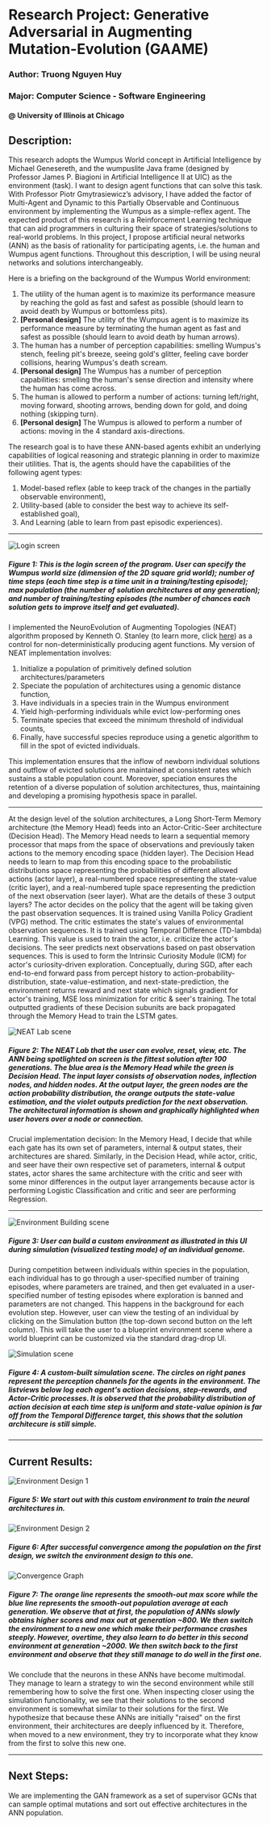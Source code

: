 # Research Project: Generative Adversarial in Augmenting Mutation-Evolution (GAAME)
### Author: Truong Nguyen Huy
### Major: Computer Science - Software Engineering
#### @ University of Illinois at Chicago

## Description:

This research adopts the Wumpus World concept in Artificial Intelligence by Michael Genesereth, 
and the wumpuslite Java frame (designed by Professor James P. Biagioni in Artificial Intelligence II at UIC) as the environment (task). 
I want to design agent functions that can solve this task. 
With Professor Piotr Gmytrasiewicz’s advisory, I have added the factor of Multi-Agent and Dynamic to this Partially Observable and Continuous environment by implementing the Wumpus as a simple-reflex agent. 
The expected product of this research is a Reinforcement Learning technique that can aid programmers in culturing their space of strategies/solutions to real-world problems. 
In this project, I propose artificial neural networks (ANN) as the basis of rationality for participating agents, i.e. the human and Wumpus agent functions. 
Throughout this description, I will be using neural networks and solutions interchangeably.

Here is a briefing on the background of the Wumpus World environment:
1. The utility of the human agent is to maximize its performance measure by reaching the gold as fast and safest as possible (should learn to avoid death by Wumpus or bottomless pits).
2. **[Personal design]** The utility of the Wumpus agent is to maximize its performance measure by terminating the human agent as fast and safest as possible (should learn to avoid death by human arrows). 
3. The human has a number of perception capabilities: smelling Wumpus's stench, feeling pit's breeze, seeing gold's glitter, feeling cave border collisions, hearing Wumpus's death scream. 
4. **[Personal design]** The Wumpus has a number of perception capabilities: smelling the human's sense direction and intensity where the human has come across.
5. The human is allowed to perform a number of actions: turning left/right, moving forward, shooting arrows, bending down for gold, and doing nothing (skipping turn).
6. **[Personal design]** The Wumpus is allowed to perform a number of actions: moving in the 4 standard axis-directions.

The research goal is to have these ANN-based agents exhibit an underlying capabilities of logical reasoning and strategic planning in order to maximize their utilities. That is, the agents should have the capabilities of the following agent types:
1. Model-based reflex (able to keep track of the changes in the partially observable environment), 
2. Utility-based (able to consider the best way to achieve its self-established goal), 
3. And Learning (able to learn from past episodic experiences).

---------------------------------------------------------------------------------------------------------------------------------------------------------------------------------

![Login screen](src/main/resources/images/loginUI.PNG)

##### Figure 1: This is the login screen of the program. User can specify the Wumpus world size (dimension of the 2D square grid world); number of time steps (each time step is a time unit in a training/testing episode); max population (the number of solution architectures at any generation); and number of training/testing episodes (the number of chances each solution gets to improve itself and get evaluated). 

I implemented the NeuroEvolution of Augmenting Topologies (NEAT) algorithm proposed by Kenneth O. Stanley (to learn more, click [here](http://nn.cs.utexas.edu/downloads/papers/stanley.ec02.pdf)) as a control for non-deterministically producing agent functions. 
My version of NEAT implementation involves:

1. Initialize a population of primitively defined solution architectures/parameters
2. Speciate the population of architectures using a genomic distance function, 
3. Have individuals in a species train in the Wumpus environment
4. Yield high-performing individuals while evict low-performing ones
5. Terminate species that exceed the minimum threshold of individual counts, 
6. Finally, have successful species reproduce using a genetic algorithm to fill in the spot of evicted individuals. 

This implementation ensures that the inflow of newborn individual solutions and outflow of evicted solutions are maintained at consistent rates which sustains a stable population count. Moreover, speciation ensures the retention of a diverse population of solution architectures, thus, maintaining and developing a promising hypothesis space in parallel.

---------------------------------------------------------------------------------------------------------------------------------------------------------------------------------

At the design level of the solution architectures, a Long Short-Term Memory architecture (the Memory Head) feeds into an Actor-Critic-Seer architecture (Decision Head). 
The Memory Head needs to learn a sequential memory processor that maps from the space of observations and previously taken actions to the memory encoding space (hidden layer). 
The Decision Head needs to learn to map from this encoding space to the probabilistic distributions space representing the probabilities of different allowed actions (actor layer), 
a real-numbered space respresenting the state-value (critic layer), and a real-numbered tuple space representing the prediction of the next observation (seer layer). 
What are the details of these 3 output layers? 
The actor decides on the policy that the agent will be taking given the past observation sequences. It is trained using Vanilla Policy Gradient (VPG) method.
The critic estimates the state's values of environmental observation sequences. It is trained using Temporal Difference (TD-lambda) Learning. This value is used to train the actor, i.e. criticize the actor's decisions. 
The seer predicts next observations based on past observation sequences. This is used to form the Intrinsic Curiosity Module (ICM) for actor's curiosity-driven exploration. 
Conceptually, during SGD, after each end-to-end forward pass from percept history to action-probability-distribution, state-value-estimation, and next-state-prediction, 
the environment returns reward and next state which signals gradient for actor's training, MSE loss minimization for critic & seer's training. 
The total outputted gradients of these Decision subunits are back propagated through the Memory Head to train the LSTM gates.

![NEAT Lab scene](src/main/resources/images/labUI.PNG)

##### Figure 2: The NEAT Lab that the user can evolve, reset, view, etc. The ANN being spotlighted on screen is the fittest solution after 100 generations. The blue area is the Memory Head while the green is Decision Head. The input layer consists of observation nodes, inflection nodes, and hidden nodes. At the output layer, the green nodes are the action probability distribution, the orange outputs the state-value estimation, and the violet outputs prediction for the next observation. The architectural information is shown and graphically highlighted when user hovers over a node or connection.

Crucial implementation decision: In the Memory Head, I decide that while each gate has its own set of parameters, internal & output states, their architectures are shared. 
Similarly, in the Decision Head, while actor, critic, and seer have their own respective set of parameters, internal & output states, actor shares the same architecture with the critic and seer with some minor differences in the output layer arrangements because actor is performing Logistic Classification and critic and seer are performing Regression.

---------------------------------------------------------------------------------------------------------------------------------------------------------------------------------

![Environment Building scene](src/main/resources/images/buildEnvUI.PNG)

##### Figure 3: User can build a custom environment as illustrated in this UI during simulation (visualized testing mode) of an individual genome.

During competition between individuals within species in the population, each individual has to go through a user-specified number of training episodes, where parameters are trained, and then get evaluated in a user-specified number of testing episodes where exploration is banned and parameters are not changed. 
This happens in the background for each evolution step. However, user can view the testing of an individual by clicking on the Simulation button (the top-down second button on the left column). 
This will take the user to a blueprint environment scene where a world blueprint can be customized via the standard drag-drop UI.

![Simulation scene](src/main/resources/images/simUI.PNG)

##### Figure 4: A custom-built simulation scene. The circles on right panes represent the perception channels for the agents in the environment. The listviews below log each agent's action decisions, step-rewards, and Actor-Critic processes. It is observed that the probability distribution of action decision at each time step is uniform and state-value opinion is far off from the Temporal Difference target, this shows that the solution architecure is still simple. 

---------------------------------------------------------------------------------------------------------------------------------------------------------------------------------
## Current Results:

![Environment Design 1](src/main/resources/images/design1.png)

##### Figure 5: We start out with this custom environment to train the neural architectures in.

![Environment Design 2](src/main/resources/images/design2.png)

##### Figure 6: After successful convergence among the population on the first design, we switch the environment design to this one.

![Convergence Graph](src/main/resources/images/multimodal.png)

##### Figure 7: The orange line represents the smooth-out max score while the blue line represents the smooth-out population average at each generation. We observe that at first, the population of ANNs slowly obtains higher scores and max out at generation ~800. We then switch the environment to a new one which make their performance crashes steeply. However, overtime, they also learn to do better in this second environment at generation ~2000. We then switch back to the first environment and observe that they still manage to do well in the first one.

We conclude that the neurons in these ANNs have become multimodal. They manage to learn a strategy to win the second environment while still remembering how to solve the first one. 
When inspecting closer using the simulation functionality, we see that their solutions to the second environment is somewhat similar to their solutions for the first. 
We hypothesize that because these ANNs are initially "raised" on the first environment, their architectures are deeply influenced by it. 
Therefore, when moved to a new environment, they try to incorporate what they know from the first to solve this new one.

---------------------------------------------------------------------------------------------------------------------------------------------------------------------------------
## Next Steps:

We are implementing the GAN framework as a set of supervisor GCNs that can sample optimal mutations and sort out effective architectures in the ANN population.
